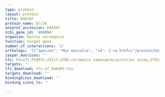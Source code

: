 ```yaml
---
type: protein
layout: protein
title: D4A3H7
protein_name: Olr34
uniprot_accession: D4A3H7
ncbi_gene_id: '404894'
organism: Rattus norvegicus
function: target gene
number_of_interactions: '1'
orthologs: '[{"species": "Mus musculus", "id": ["<a href=\"/protein/b2rvz1\">B2RVZ1</a>", "<a href=\"/protein/q7ts04\">Q7TS04</a>", "<a href=\"/protein/q7ts08\">Q7TS08</a>", "<a href=\"/protein/q7ts10\">Q7TS10</a>", "<a href=\"/protein/f8vq84\">F8VQ84</a>"]}]'
jaspar_matrices: ''
tfs: Pou1f1,P10037,25517,GTRD,chromatin immunoprecipitation assay,27924024%5Buid%5D,No
targets: ''
tfs_download: tfs_of_D4A3H7.tsv
targets_download: ''
bindingSites_download: ''
binding_sites_ls: ''

---
```


